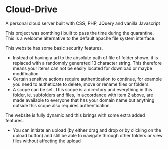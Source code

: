 # Cloud-Drive
A personal cloud server built with CSS, PHP, JQuery and vanilla Javascript

This project was somthing i built to pass the time during the quarantine. This is a welcome alternative to the default apache file system interface.

This website has some basic security features.
* Instead of having a url to the absolute path of file of folder shown, it is replaced with a randomnly generated 13 character string. This therefore means your items can not be easily located for download or maybe modification 
* Certain sensitive actions require authentication to continue, for example you need to autheticate to delete, move or rename files or folders.
* A scope can be set. This scope is a directory and everything in this folder, ie. subfolders and files, in accordance with item 2 above, are made available to everyone that has your domain name but anything outside this scope also requires authentication

The website is fully dynamic and this brings with some extra added features.
* You can initiate an upload (by either drag and drop or by clicking on the upload button) and still be able to navigate through other folders or view files without affecting the upload
